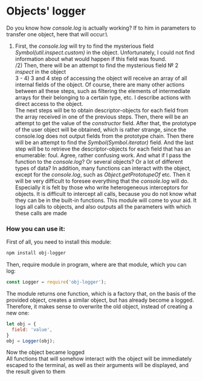 # Objects' logger

Do you know how *console.log* is actually working? If to him in parameters to transfer one object, here that will occur:\
1) First, the *console.log* will try to find the mysterious field *Symbol(util.inspect.custom)* in the object. Unfortunately, I could not find information about what would happen if this field was found.\
/2) Then, there will be an attempt to find the mysterious field № 2 *inspect* in the object\
3 - 4) 3 and 4 step of accessing the object will receive an array of all internal fields of the object. Of course, there are many other actions between all these steps, such as filtering the elements of intermediate arrays for their belonging to a certain type, etc. I describe actions with direct access to the object.\
The next steps will be to obtain descriptor-objects for each field from the array received in one of the previous steps. Then, there will be an attempt to get the value of the *constructor* field. After that, the prototype of the user object will be obtained, which is rather strange, since the сonsole.log does not output fields from the prototype chain. Then there will be an attempt to find the *Symbol(Symbol.iterator)* field. And the last step will be to retrieve the descriptor-objects for each field that has an enumerable: foul. Agree, rather confusing work. And what if I pass the function to the *console.log*? Or several objects? Or a lot of different types of data? In addition, many functions can interact with the object, except for the *console.log*, such as *Object.getPrototupeOf* etc. Then it will be very difficult to foresee everything that the *console.log* will do. Especially it is felt by those who write heterogeneous interceptors for objects. It is difficult to intercept all calls, because you do not know what they can be in the built-in functions. This module will come to your aid. It logs all calls to objects, and also outputs all the parameters with which these calls are made

### How you can use it:

First of all, you need to install this module:
```bash
npm install obj-logger
```
Then, require module in program, where are that module, which you can log:
```js
const Logger = require('obj-logger');
```
The module returns one function, which is a factory that, on the basis of the provided object, creates a similar object, but has already become a logged.
Therefore, it makes sense to overwrite the old object, instead of creating a new one:
```js
let obj = {
  field: 'value',
}
obj = Logger(obj);
```
Now the object became logged\
All functions that will somehow interact with the object will be immediately escaped to the terminal, as well as their arguments will be displayed, and the result given to them
